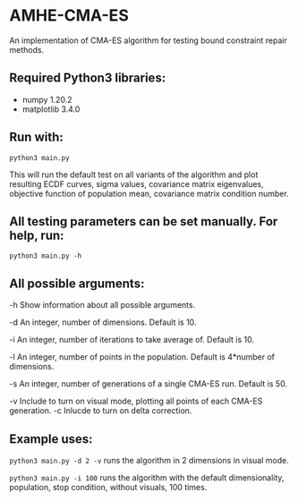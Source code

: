 # AMHE-CMA-ES
An implementation of CMA-ES algorithm for testing bound constraint repair methods.

## Required Python3 libraries:
* numpy 1.20.2
* matplotlib 3.4.0
## Run with:

`python3 main.py`

This will run the default test on all variants of the algorithm and plot resulting ECDF curves, sigma values, covariance matrix eigenvalues, objective function of population mean, covariance matrix condition number.

## All testing parameters can be set manually. For help, run:

`python3 main.py -h`

## All possible arguments:

-h Show information about all possible arguments.

-d An integer, number of dimensions. Default is 10.

-i An integer, number of iterations to take average of. Default is 10.

-l An integer, number of points in the population. Default is 4*number of dimensions.

-s An integer, number of generations of a single CMA-ES run. Default is 50.

-v Include to turn on visual mode, plotting all points of each CMA-ES generation.
-c Inlucde to turn on delta correction.

## Example uses:

`python3 main.py -d 2 -v`
runs the algorithm in 2 dimensions in visual mode.

`python3 main.py -i 100`
runs the algorithm with the default dimensionality, population, stop condition, without visuals, 100 times.
